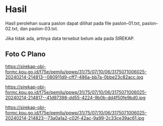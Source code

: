 # Hasil

Hasil perolehan suara paslon dapat dilihat pada file paslon-01.txt, paslon-02.txt, dan paslon-03.txt.

Jika tidak ada, artinya data tersebut belum ada pada SIREKAP.

## Foto C Plano

https://sirekap-obj-formc.kpu.go.id/f75e/pemilu/ppwp/31/75/07/10/06/3175071006025-20240214-214813--080911d9-cff7-486a-bb7a-0bbe23c82acc.jpg

https://sirekap-obj-formc.kpu.go.id/f75e/pemilu/ppwp/31/75/07/10/06/3175071006025-20240214-214817--41d97398-dd55-4224-9b0b-dd4f50fe9bd0.jpg

https://sirekap-obj-formc.kpu.go.id/f75e/pemilu/ppwp/31/75/07/10/06/3175071006025-20240214-214823--73a0a1a2-c02f-42ac-9a99-2c33ce39ac61.jpg
